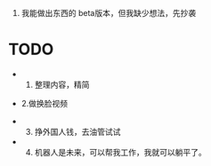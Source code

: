 1. 我能做出东西的 beta版本，但我缺少想法，先抄袭

# TODO

- 1. 整理内容，精简

- 2.做换脸视频

- 3. 挣外国人钱，去油管试试

- 4. 机器人是未来，可以帮我工作，我就可以躺平了。
